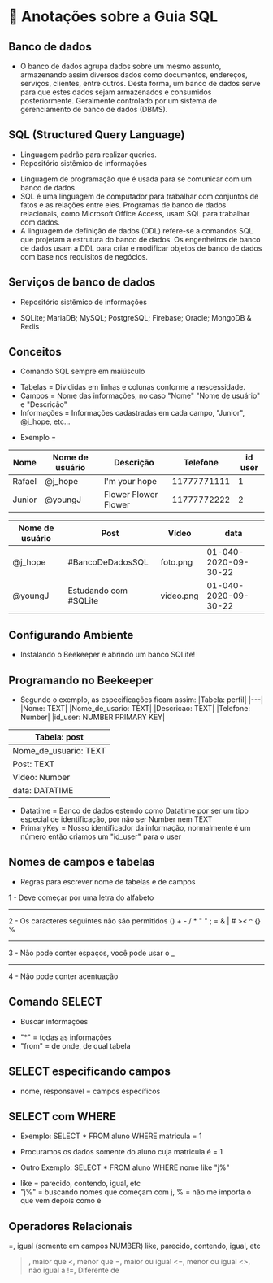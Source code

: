 # 🍄 Anotações sobre a Guia SQL

## Banco de dados

-   O banco de dados agrupa dados sobre um mesmo assunto, armazenando assim diversos dados como documentos, endereços, serviços, clientes, entre outros. Desta forma, um banco de dados serve para que estes dados sejam armazenados e consumidos posteriormente. Geralmente controlado por um sistema de gerenciamento de banco de dados (DBMS).

## SQL (Structured Query Language)

-   Linguagem padrão para realizar queries.
-   Repositório sistêmico de informações

*   Linguagem de programação que é usada para se comunicar com um banco de dados.
*   SQL é uma linguagem de computador para trabalhar com conjuntos de fatos e as relações entre eles. Programas de banco de dados relacionais, como Microsoft Office Access, usam SQL para trabalhar com dados.
*   A linguagem de definição de dados (DDL) refere-se a comandos SQL que projetam a estrutura do banco de dados. Os engenheiros de banco de dados usam a DDL para criar e modificar objetos de banco de dados com base nos requisitos de negócios.

## Serviços de banco de dados

-   Repositório sistêmico de informações

*   SQLite; MariaDB; MySQL; PostgreSQL; Firebase; Oracle; MongoDB & Redis

## Conceitos

-   Comando SQL sempre em maiúsculo

*   Tabelas = Divididas em linhas e colunas conforme a nescessidade.
*   Campos = Nome das informações, no caso "Nome" "Nome de usuário" e "Descrição"
*   Informações = Informações cadastradas em cada campo, "Junior", @j_hope, etc...

-   Exemplo =

| Nome   | Nome de usuário | Descrição            | Telefone    | id user |
| ------ | --------------- | -------------------- | ----------- | ------- |
| Rafael | @j_hope         | I'm your hope        | 11777771111 | 1       |
| Junior | @youngJ         | Flower Flower Flower | 11777772222 | 2       |

| Nome de usuário | Post                  | Vídeo     | data                 |
| --------------- | --------------------- | --------- | -------------------- |
| @j_hope         | #BancoDeDadosSQL      | foto.png  | 01-040-2020-09-30-22 |
| @youngJ         | Estudando com #SQLite | video.png | 01-040-2020-09-30-22 |

## Configurando Ambiente

-   Instalando o Beekeeper e abrindo um banco SQLite!

## Programando no Beekeeper

-   Segundo o exemplo, as especificações ficam assim:
    |Tabela: perfil|
    |---|
    |Nome: TEXT|
    |Nome_de_usario: TEXT|
    |Descricao: TEXT|
    |Telefone: Number|
    |id_user: NUMBER PRIMARY KEY|

| Tabela: post          |
| --------------------- |
| Nome_de_usuario: TEXT |
| Post: TEXT            |
| Video: Number         |
| data: DATATIME        |

-   Datatime = Banco de dados estendo como Datatime por ser um tipo especial de identificação, por não ser Number nem TEXT
-   PrimaryKey = Nosso identificador da informação, normalmente é um número então criamos um "id_user" para o user

## Nomes de campos e tabelas

-   Regras para escrever nome de tabelas e de campos

1 - Deve começar por uma letra do alfabeto

<hr>
2 - Os caracteres seguintes não são permitidos () + - / * " " ; = & | # >< ^ {} %
<hr>
3 - Não pode conter espaços, você pode usar o _
<hr>
4 - Não pode conter acentuação

## Comando SELECT

-   Buscar informações

*   "\*" = todas as informações
*   "from" = de onde, de qual tabela

## SELECT especificando campos

-   nome, responsavel = campos específicos

## SELECT com WHERE

-   Exemplo: SELECT \* FROM aluno WHERE matricula = 1

*   Procuramos os dados somente do aluno cuja matricula é = 1

-   Outro Exemplo: SELECT \* FROM aluno WHERE nome like "j%"

*   like = parecido, contendo, igual, etc
*   "j%" = buscando nomes que começam com j, % = não me importa o que vem depois como é

## Operadores Relacionais

=, igual (somente em campos NUMBER)
like, parecido, contendo, igual, etc

> , maior que <, menor que
> =, maior ou igual <=, menor ou igual
> <>, não igual a
> !=, Diferente de
